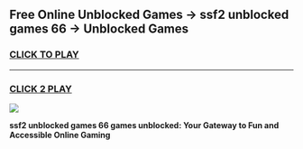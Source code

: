 
## Free Online Unblocked Games → ssf2 unblocked games 66 → Unblocked Games
<h3>
<a href="https://premium.freeplayer.one?title=ssf2_unblocked_games_66&ref=21F">CLICK TO PLAY</a></h3>
<hr>

<h3>
<a href="https://premium.freeplayer.one?title=ssf2_unblocked_games_66&ref=21F">CLICK 2 PLAY</a>
  
</h3>

<a href="https://premium.freeplayer.one?title=ssf2_unblocked_games_66&ref=21F/"><img src="https://clearcache.store/games.png"></a>


**ssf2 unblocked games 66 games unblocked: Your Gateway to Fun and Accessible Online Gaming**
